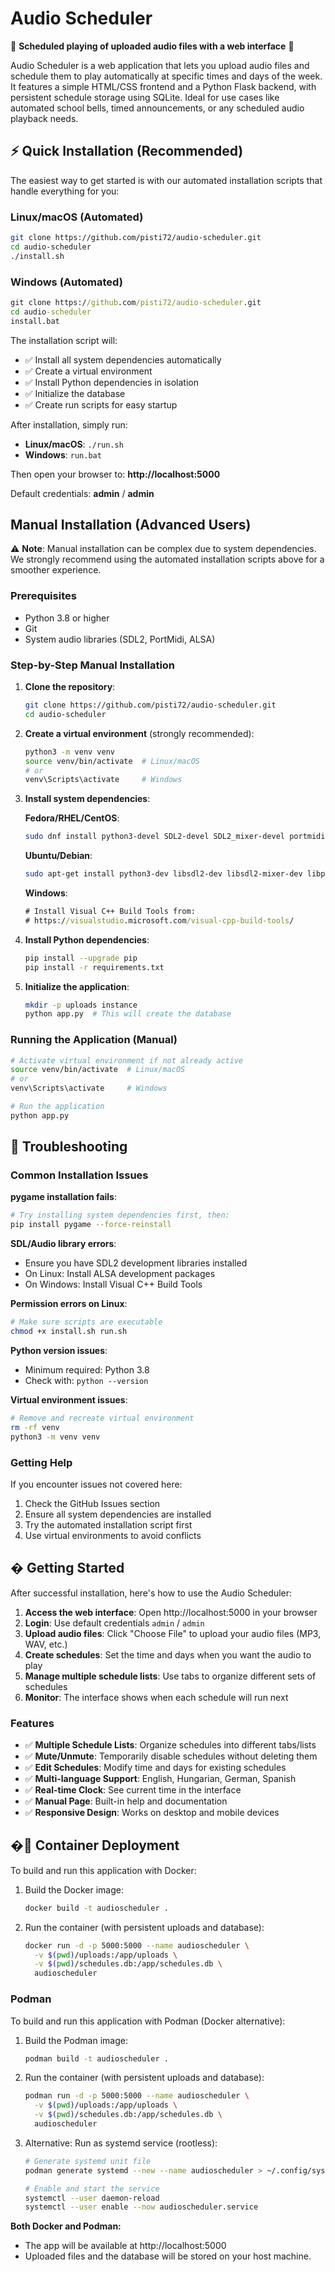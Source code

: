 # Audio Scheduler

🎵 **Scheduled playing of uploaded audio files with a web interface** 🎵

Audio Scheduler is a web application that lets you upload audio files and schedule them to play automatically at specific times and days of the week. It features a simple HTML/CSS frontend and a Python Flask backend, with persistent schedule storage using SQLite. Ideal for use cases like automated school bells, timed announcements, or any scheduled audio playback needs.

## ⚡ Quick Installation (Recommended)

The easiest way to get started is with our automated installation scripts that handle everything for you:

### Linux/macOS (Automated)
```bash
git clone https://github.com/pisti72/audio-scheduler.git
cd audio-scheduler
./install.sh
```

### Windows (Automated)
```cmd
git clone https://github.com/pisti72/audio-scheduler.git
cd audio-scheduler
install.bat
```

The installation script will:
- ✅ Install all system dependencies automatically
- ✅ Create a virtual environment
- ✅ Install Python dependencies in isolation
- ✅ Initialize the database
- ✅ Create run scripts for easy startup

After installation, simply run:
- **Linux/macOS**: `./run.sh`
- **Windows**: `run.bat`

Then open your browser to: **http://localhost:5000**

Default credentials: **admin** / **admin**

## Manual Installation (Advanced Users)

⚠️ **Note**: Manual installation can be complex due to system dependencies. We strongly recommend using the automated installation scripts above for a smoother experience.

### Prerequisites
- Python 3.8 or higher
- Git
- System audio libraries (SDL2, PortMidi, ALSA)

### Step-by-Step Manual Installation

1. **Clone the repository**:
   ```bash
   git clone https://github.com/pisti72/audio-scheduler.git
   cd audio-scheduler
   ```

2. **Create a virtual environment** (strongly recommended):
   ```bash
   python3 -m venv venv
   source venv/bin/activate  # Linux/macOS
   # or
   venv\Scripts\activate     # Windows
   ```

3. **Install system dependencies**:

   **Fedora/RHEL/CentOS**:
   ```bash
   sudo dnf install python3-devel SDL2-devel SDL2_mixer-devel portmidi-devel alsa-lib-devel
   ```

   **Ubuntu/Debian**:
   ```bash
   sudo apt-get install python3-dev libsdl2-dev libsdl2-mixer-dev libportmidi-dev libasound2-dev
   ```

   **Windows**:
   ```cmd
   # Install Visual C++ Build Tools from:
   # https://visualstudio.microsoft.com/visual-cpp-build-tools/
   ```

4. **Install Python dependencies**:
   ```bash
   pip install --upgrade pip
   pip install -r requirements.txt
   ```

5. **Initialize the application**:
   ```bash
   mkdir -p uploads instance
   python app.py  # This will create the database
   ```

### Running the Application (Manual)
```bash
# Activate virtual environment if not already active
source venv/bin/activate  # Linux/macOS
# or
venv\Scripts\activate     # Windows

# Run the application
python app.py
```

## 🚨 Troubleshooting

### Common Installation Issues

**pygame installation fails**:
```bash
# Try installing system dependencies first, then:
pip install pygame --force-reinstall
```

**SDL/Audio library errors**:
- Ensure you have SDL2 development libraries installed
- On Linux: Install ALSA development packages
- On Windows: Install Visual C++ Build Tools

**Permission errors on Linux**:
```bash
# Make sure scripts are executable
chmod +x install.sh run.sh
```

**Python version issues**:
- Minimum required: Python 3.8
- Check with: `python --version`

**Virtual environment issues**:
```bash
# Remove and recreate virtual environment
rm -rf venv
python3 -m venv venv
```

### Getting Help

If you encounter issues not covered here:
1. Check the GitHub Issues section
2. Ensure all system dependencies are installed
3. Try the automated installation script first
4. Use virtual environments to avoid conflicts

## � Getting Started

After successful installation, here's how to use the Audio Scheduler:

1. **Access the web interface**: Open http://localhost:5000 in your browser
2. **Login**: Use default credentials `admin` / `admin`
3. **Upload audio files**: Click "Choose File" to upload your audio files (MP3, WAV, etc.)
4. **Create schedules**: Set the time and days when you want the audio to play
5. **Manage multiple schedule lists**: Use tabs to organize different sets of schedules
6. **Monitor**: The interface shows when each schedule will run next

### Features

- ✅ **Multiple Schedule Lists**: Organize schedules into different tabs/lists
- ✅ **Mute/Unmute**: Temporarily disable schedules without deleting them
- ✅ **Edit Schedules**: Modify time and days for existing schedules
- ✅ **Multi-language Support**: English, Hungarian, German, Spanish
- ✅ **Real-time Clock**: See current time in the interface
- ✅ **Manual Page**: Built-in help and documentation
- ✅ **Responsive Design**: Works on desktop and mobile devices

## �🐳 Container Deployment

To build and run this application with Docker:

1. Build the Docker image:
	```bash
	docker build -t audioscheduler .
	```

2. Run the container (with persistent uploads and database):
	```bash
	docker run -d -p 5000:5000 --name audioscheduler \
	  -v $(pwd)/uploads:/app/uploads \
	  -v $(pwd)/schedules.db:/app/schedules.db \
	  audioscheduler
	```

### Podman

To build and run this application with Podman (Docker alternative):

1. Build the Podman image:
	```bash
	podman build -t audioscheduler .
	```

2. Run the container (with persistent uploads and database):
	```bash
	podman run -d -p 5000:5000 --name audioscheduler \
	  -v $(pwd)/uploads:/app/uploads \
	  -v $(pwd)/schedules.db:/app/schedules.db \
	  audioscheduler
	```

3. Alternative: Run as systemd service (rootless):
	```bash
	# Generate systemd unit file
	podman generate systemd --new --name audioscheduler > ~/.config/systemd/user/audioscheduler.service
	
	# Enable and start the service
	systemctl --user daemon-reload
	systemctl --user enable --now audioscheduler.service
	```

**Both Docker and Podman:**
- The app will be available at http://localhost:5000
- Uploaded files and the database will be stored on your host machine.
